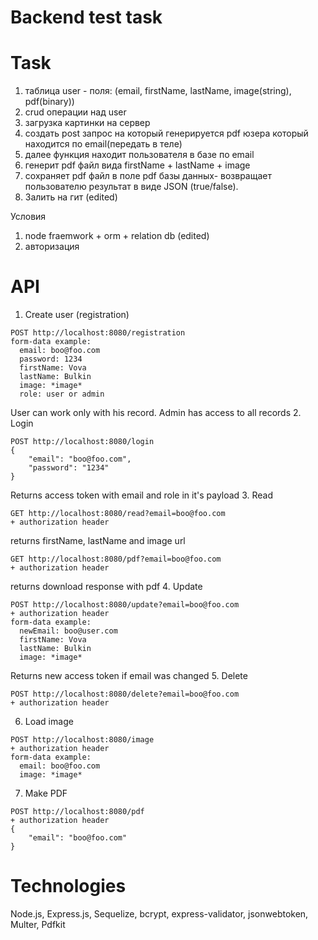 # Backend test task

# Task
1. таблица user - поля: (email, firstName, lastName, image(string), pdf(binary))
2. crud операции над user
3. загрузка картинки на сервер
4. создать post запрос на который генерируется pdf юзера который находится по email(передать в теле)
5. далее функция находит пользователя в базе по email
6. генерит pdf файл вида firstName + lastName + image
7. сохраняет pdf файл в поле pdf базы данных- возвращает пользователю результат в виде JSON (true/false).
8. Залить на гит (edited)

Условия
1. node fraemwork + orm + relation db (edited)
2. авторизация

# API
1. Create user (registration)
```
POST http://localhost:8080/registration
form-data example:
  email: boo@foo.com
  password: 1234
  firstName: Vova
  lastName: Bulkin
  image: *image*
  role: user or admin
```
User can work only with his record. Admin has access to all records
2. Login
```
POST http://localhost:8080/login
{
    "email": "boo@foo.com",
    "password": "1234"
}
```
Returns access token with email and role in it's payload
3. Read
```
GET http://localhost:8080/read?email=boo@foo.com
+ authorization header
```
returns firstName, lastName and image url
```
GET http://localhost:8080/pdf?email=boo@foo.com
+ authorization header
```
returns download response with pdf
4. Update
```
POST http://localhost:8080/update?email=boo@foo.com
+ authorization header
form-data example:
  newEmail: boo@user.com
  firstName: Vova
  lastName: Bulkin
  image: *image*
```
Returns new access token if email was changed
5. Delete
```
POST http://localhost:8080/delete?email=boo@foo.com
+ authorization header
```
6. Load image
```
POST http://localhost:8080/image
+ authorization header
form-data example:
  email: boo@foo.com
  image: *image*
```
7. Make PDF
```
POST http://localhost:8080/pdf
+ authorization header
{
    "email": "boo@foo.com"
}
```
# Technologies
Node.js, Express.js, Sequelize, bcrypt, express-validator, jsonwebtoken, Multer, Pdfkit
